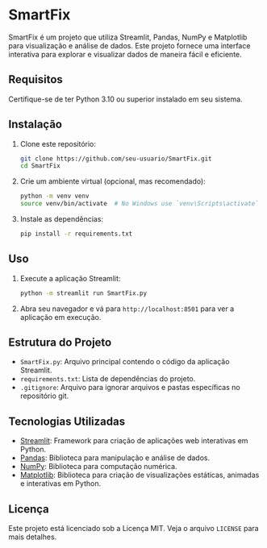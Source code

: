 # SmartFix

SmartFix é um projeto que utiliza Streamlit, Pandas, NumPy e Matplotlib para visualização e análise de dados. Este projeto fornece uma interface interativa para explorar e visualizar dados de maneira fácil e eficiente.

## Requisitos

Certifique-se de ter Python 3.10 ou superior instalado em seu sistema.

## Instalação

1. Clone este repositório:
    ```bash
    git clone https://github.com/seu-usuario/SmartFix.git
    cd SmartFix
    ```

2. Crie um ambiente virtual (opcional, mas recomendado):
    ```bash
    python -m venv venv
    source venv/bin/activate  # No Windows use `venv\Scripts\activate`
    ```

3. Instale as dependências:
    ```bash
    pip install -r requirements.txt
    ```

## Uso

1. Execute a aplicação Streamlit:
    ```bash
    python -m streamlit run SmartFix.py
    ```

2. Abra seu navegador e vá para `http://localhost:8501` para ver a aplicação em execução.

## Estrutura do Projeto

- `SmartFix.py`: Arquivo principal contendo o código da aplicação Streamlit.
- `requirements.txt`: Lista de dependências do projeto.
- `.gitignore`: Arquivo para ignorar arquivos e pastas específicas no repositório git.

## Tecnologias Utilizadas

- [Streamlit](https://streamlit.io/): Framework para criação de aplicações web interativas em Python.
- [Pandas](https://pandas.pydata.org/): Biblioteca para manipulação e análise de dados.
- [NumPy](https://numpy.org/): Biblioteca para computação numérica.
- [Matplotlib](https://matplotlib.org/): Biblioteca para criação de visualizações estáticas, animadas e interativas em Python.

## Licença

Este projeto está licenciado sob a Licença MIT. Veja o arquivo `LICENSE` para mais detalhes.
